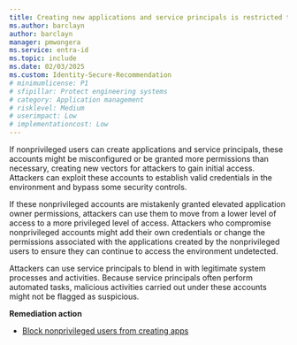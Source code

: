 ```yaml
---
title: Creating new applications and service principals is restricted to privileged users
ms.author: barclayn
author: barclayn
manager: pmwongera
ms.service: entra-id
ms.topic: include
ms.date: 02/03/2025
ms.custom: Identity-Secure-Recommendation
# minimumlicense: P1
# sfipillar: Protect engineering systems
# category: Application management
# risklevel: Medium
# userimpact: Low
# implementationcost: Low
---
```

If nonprivileged users can create applications and service principals, these accounts might be misconfigured or be granted more permissions than necessary, creating new vectors for attackers to gain initial access. Attackers can exploit these accounts to establish valid credentials in the environment and bypass some security controls.

If these nonprivileged accounts are mistakenly granted elevated application owner permissions, attackers can use them to move from a lower level of access to a more privileged level of access. Attackers who compromise nonprivileged accounts might add their own credentials or change the permissions associated with the applications created by the nonprivileged users to ensure they can continue to access the environment undetected.

Attackers can use service principals to blend in with legitimate system processes and activities. Because service principals often perform automated tasks, malicious activities carried out under these accounts might not be flagged as suspicious.

**Remediation action**

- [Block nonprivileged users from creating apps](/entra/identity/role-based-access-control/delegate-app-roles)
